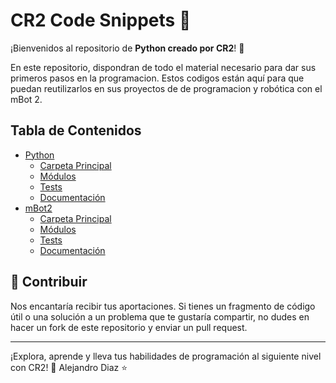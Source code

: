 # CR2 Code Snippets 🚀

¡Bienvenidos al repositorio de **Python creado por CR2**! 🤖

En este repositorio, dispondran de todo el material necesario para dar sus primeros pasos en la programacion. Estos codigos están aquí para que puedan reutilizarlos en sus proyectos de de programacion y robótica con el mBot 2.

## Tabla de Contenidos

- [Python](./src/1.-python)
  - [Carpeta Principal](#carpeta-principal)
  - [Módulos](#módulos)
  - [Tests](#tests)
  - [Documentación](#documentación)
- [mBot2](./src/2.-mBot2/)
  - [Carpeta Principal](#carpeta-principal)
  - [Módulos](#módulos)
  - [Tests](#tests)
  - [Documentación](#documentación)

## 🌟 Contribuir

Nos encantaría recibir tus aportaciones. Si tienes un fragmento de código útil o una solución a un problema que te gustaría compartir, no dudes en hacer un fork de este repositorio y enviar un pull request.

---

¡Explora, aprende y lleva tus habilidades de programación al siguiente nivel con CR2! 🚀
Alejandro Diaz ⭐
